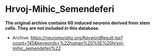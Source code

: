 # Hrvoj-Mihic_Semendeferi

**The original archive contains 60 induced neurons derived from stem cells. They are not included in this database.**

- Archive: https://neuromorpho.org/KeywordResult.jsp?count=145&keywords=%22human%20%5E%20hrvoj-mihic_semendeferi%22
